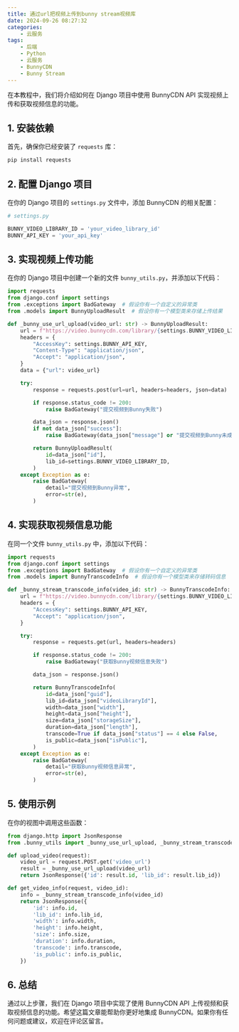 ```yaml
---
title: 通过url把视频上传到bunny stream视频库
date: 2024-09-26 08:27:32
categories:
    - 云服务
tags:
    - 后端
    - Python
    - 云服务
    - BunnyCDN
    - Bunny Stream
---
```




在本教程中，我们将介绍如何在 Django 项目中使用 BunnyCDN API 实现视频上传和获取视频信息的功能。

## 1. 安装依赖

首先，确保你已经安装了 `requests` 库：

```bash
pip install requests
```

## 2. 配置 Django 项目

在你的 Django 项目的 `settings.py` 文件中，添加 BunnyCDN 的相关配置：

```python
# settings.py

BUNNY_VIDEO_LIBRARY_ID = 'your_video_library_id'
BUNNY_API_KEY = 'your_api_key'
```

## 3. 实现视频上传功能

在你的 Django 项目中创建一个新的文件 `bunny_utils.py`，并添加以下代码：

```python:bunny_utils.py
import requests
from django.conf import settings
from .exceptions import BadGateway  # 假设你有一个自定义的异常类
from .models import BunnyUploadResult  # 假设你有一个模型类来存储上传结果

def _bunny_use_url_upload(video_url: str) -> BunnyUploadResult:
    url = f"https://video.bunnycdn.com/library/{settings.BUNNY_VIDEO_LIBRARY_ID}/videos/fetch"
    headers = {
        "AccessKey": settings.BUNNY_API_KEY,
        "Content-Type": "application/json",
        "Accept": "application/json",
    }
    data = {"url": video_url}

    try:
        response = requests.post(url=url, headers=headers, json=data)  # 使用 json 参数

        if response.status_code != 200:
            raise BadGateway("提交视频到Bunny失败")

        data_json = response.json()
        if not data_json["success"]:
            raise BadGateway(data_json["message"] or "提交视频到Bunny未成功")

        return BunnyUploadResult(
            id=data_json["id"],
            lib_id=settings.BUNNY_VIDEO_LIBRARY_ID,
        )
    except Exception as e:
        raise BadGateway(
            detail="提交视频到Bunny异常",
            error=str(e),
        )
```

## 4. 实现获取视频信息功能

在同一个文件 `bunny_utils.py` 中，添加以下代码：

```python:bunny_utils.py
import requests
from django.conf import settings
from .exceptions import BadGateway  # 假设你有一个自定义的异常类
from .models import BunnyTranscodeInfo  # 假设你有一个模型类来存储转码信息

def _bunny_stream_transcode_info(video_id: str) -> BunnyTranscodeInfo:
    url = f"https://video.bunnycdn.com/library/{settings.BUNNY_VIDEO_LIBRARY_ID}/videos/{video_id}"
    headers = {
        "AccessKey": settings.BUNNY_API_KEY,
        "Accept": "application/json",
    }

    try:
        response = requests.get(url, headers=headers)

        if response.status_code != 200:
            raise BadGateway("获取Bunny视频信息失败")

        data_json = response.json()

        return BunnyTranscodeInfo(
            id=data_json["guid"],
            lib_id=data_json["videoLibraryId"],
            width=data_json["width"],
            height=data_json["height"],
            size=data_json["storageSize"],
            duration=data_json["length"],
            transcode=True if data_json["status"] == 4 else False,
            is_public=data_json["isPublic"],
        )
    except Exception as e:
        raise BadGateway(
            detail="获取Bunny视频信息异常",
            error=str(e),
        )
```

## 5. 使用示例

在你的视图中调用这些函数：

```python:views.py
from django.http import JsonResponse
from .bunny_utils import _bunny_use_url_upload, _bunny_stream_transcode_info

def upload_video(request):
    video_url = request.POST.get('video_url')
    result = _bunny_use_url_upload(video_url)
    return JsonResponse({'id': result.id, 'lib_id': result.lib_id})

def get_video_info(request, video_id):
    info = _bunny_stream_transcode_info(video_id)
    return JsonResponse({
        'id': info.id,
        'lib_id': info.lib_id,
        'width': info.width,
        'height': info.height,
        'size': info.size,
        'duration': info.duration,
        'transcode': info.transcode,
        'is_public': info.is_public,
    })
```

## 6. 总结

通过以上步骤，我们在 Django 项目中实现了使用 BunnyCDN API 上传视频和获取视频信息的功能。希望这篇文章能帮助你更好地集成 BunnyCDN。如果你有任何问题或建议，欢迎在评论区留言。